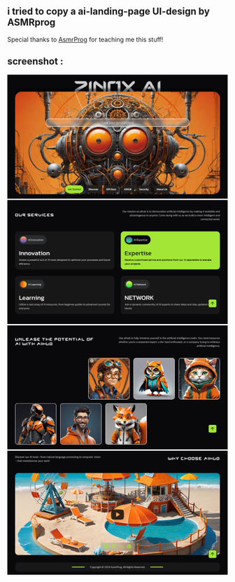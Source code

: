 ## i tried to copy a ai-landing-page UI-design by ASMRprog


Special thanks to [AsmrProg](https://github.com/AsmrProg-YT) for teaching me this stuff!


## screenshot : 

<img src="./assets/screenshots/sc1.png">
<img src="./assets/screenshots/sc2.png">
<img src="./assets/screenshots/sc3.png">
<img src="./assets/screenshots/sc4.png">
